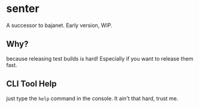 # senter
A successor to bajanet. Early version, WIP.

## Why?
because releasing test builds is hard! Especially if you want to release them fast.

## CLI Tool Help
just type the `help` command in the console. It ain't that hard, trust me.
